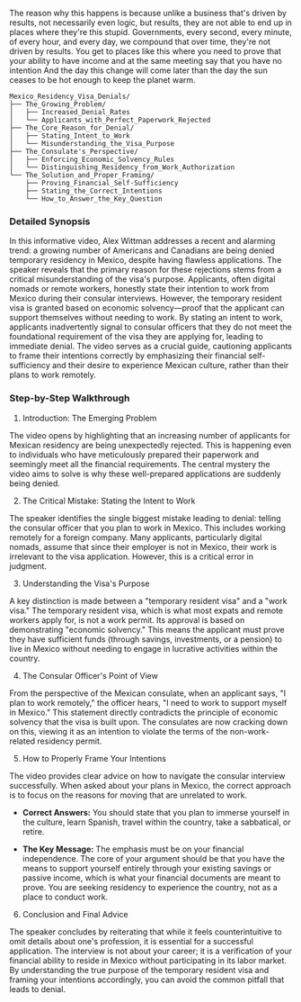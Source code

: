 
The reason why this happens is because unlike a business that's driven by results, not necessarily even logic, but results, they are not able to end up in places where they're this stupid. Governments, every second, every minute, of every hour, and every day, we compound that over time, they're not driven by results. You get to places like this where you need to prove that your ability to have income and at the same meeting say that you have no intention And the day this change will come later than the day the sun ceases to be hot enough to keep the planet warm.
```
Mexico_Residency_Visa_Denials/
├── The_Growing_Problem/
│   ├── Increased_Denial_Rates
│   └── Applicants_with_Perfect_Paperwork_Rejected
├── The_Core_Reason_for_Denial/
│   ├── Stating_Intent_to_Work
│   └── Misunderstanding_the_Visa_Purpose
├── The_Consulate's_Perspective/
│   ├── Enforcing_Economic_Solvency_Rules
│   └── Distinguishing_Residency_from_Work_Authorization
└── The_Solution_and_Proper_Framing/
    ├── Proving_Financial_Self-Sufficiency
    ├── Stating_the_Correct_Intentions
    └── How_to_Answer_the_Key_Question
```

### **Detailed Synopsis**

In this informative video, Alex Wittman addresses a recent and alarming trend: a growing number of Americans and Canadians are being denied temporary residency in Mexico, despite having flawless applications. The speaker reveals that the primary reason for these rejections stems from a critical misunderstanding of the visa's purpose. Applicants, often digital nomads or remote workers, honestly state their intention to work from Mexico during their consular interviews. However, the temporary resident visa is granted based on economic solvency—proof that the applicant can support themselves without needing to work. By stating an intent to work, applicants inadvertently signal to consular officers that they do not meet the foundational requirement of the visa they are applying for, leading to immediate denial. The video serves as a crucial guide, cautioning applicants to frame their intentions correctly by emphasizing their financial self-sufficiency and their desire to experience Mexican culture, rather than their plans to work remotely.

### **Step-by-Step Walkthrough**

1. Introduction: The Emerging Problem

The video opens by highlighting that an increasing number of applicants for Mexican residency are being unexpectedly rejected. This is happening even to individuals who have meticulously prepared their paperwork and seemingly meet all the financial requirements. The central mystery the video aims to solve is why these well-prepared applications are suddenly being denied.

2. The Critical Mistake: Stating the Intent to Work

The speaker identifies the single biggest mistake leading to denial: telling the consular officer that you plan to work in Mexico. This includes working remotely for a foreign company. Many applicants, particularly digital nomads, assume that since their employer is not in Mexico, their work is irrelevant to the visa application. However, this is a critical error in judgment.

3. Understanding the Visa's Purpose

A key distinction is made between a "temporary resident visa" and a "work visa." The temporary resident visa, which is what most expats and remote workers apply for, is not a work permit. Its approval is based on demonstrating "economic solvency." This means the applicant must prove they have sufficient funds (through savings, investments, or a pension) to live in Mexico without needing to engage in lucrative activities within the country.

4. The Consular Officer's Point of View

From the perspective of the Mexican consulate, when an applicant says, "I plan to work remotely," the officer hears, "I need to work to support myself in Mexico." This statement directly contradicts the principle of economic solvency that the visa is built upon. The consulates are now cracking down on this, viewing it as an intention to violate the terms of the non-work-related residency permit.

5. How to Properly Frame Your Intentions

The video provides clear advice on how to navigate the consular interview successfully. When asked about your plans in Mexico, the correct approach is to focus on the reasons for moving that are unrelated to work.

- **Correct Answers:** You should state that you plan to immerse yourself in the culture, learn Spanish, travel within the country, take a sabbatical, or retire.
    
- **The Key Message:** The emphasis must be on your financial independence. The core of your argument should be that you have the means to support yourself entirely through your existing savings or passive income, which is what your financial documents are meant to prove. You are seeking residency to experience the country, not as a place to conduct work.
    

6. Conclusion and Final Advice

The speaker concludes by reiterating that while it feels counterintuitive to omit details about one's profession, it is essential for a successful application. The interview is not about your career; it is a verification of your financial ability to reside in Mexico without participating in its labor market. By understanding the true purpose of the temporary resident visa and framing your intentions accordingly, you can avoid the common pitfall that leads to denial.